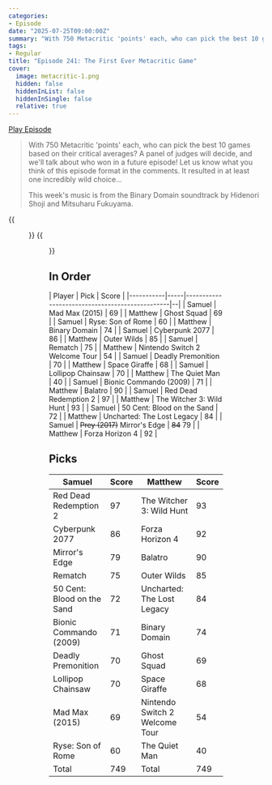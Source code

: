 ```yaml
---
categories:
- Episode
date: "2025-07-25T09:00:00Z"
summary: "With 750 Metacritic 'points' each, who can pick the best 10 games based on their critical averages?"
tags:
- Regular
title: "Episode 241: The First Ever Metacritic Game"
cover: 
  image: metacritic-1.png
  hidden: false
  hiddenInList: false
  hiddenInSingle: false
  relative: true
---
```


[Play Episode](https://www.patreon.com/posts/episode-241-ever-136507161)
> With 750 Metacritic 'points' each, who can pick the best 10 games based on their critical averages? A panel of judges will decide, and we'll talk about who won in a future episode! Let us know what you think of this episode format in the comments. It resulted in at least one incredibly wild choice...
>
> This week's music is from the Binary Domain soundtrack by Hidenori Shoji and Mitsuharu Fukuyama.

{{<figure 
  src="metacritic-2.png" 
  alt="Metacritic">}}
{{<figure 
  src="quiet-man.png" 
  alt="Quiet Man">}}

## In Order

| Player  | Pick                                  | Score |
|-----------|-----|------------------------------------------------|--|
| Samuel | Mad Max (2015) | 69 |
| Matthew | Ghost Squad  | 69 |
| Samuel | Ryse: Son of Rome | 60 |
| Matthew | Binary Domain | 74 |
| Samuel | Cyberpunk 2077 | 86 |
| Matthew | Outer Wilds  | 85 |
| Samuel | Rematch | 75 |
| Matthew | Nintendo Switch 2 Welcome Tour | 54 |
| Samuel | Deadly Premonition | 70 |
| Matthew | Space Giraffe  | 68 |
| Samuel | Lollipop Chainsaw | 70 |
| Matthew | The Quiet Man | 40 |
| Samuel | Bionic Commando (2009) | 71 |
| Matthew | Balatro | 90 |
| Samuel | Red Dead Redemption 2‍  | 97 |
| Matthew | The Witcher 3: Wild Hunt | 93 |
| Samuel | 50 Cent: Blood on the Sand | 72 |
| Matthew | Uncharted: The Lost Legacy | 84 |
| Samuel | ~~Prey (2017)~~ Mirror's Edge | ~~84~~ 79 |
| Matthew | Forza Horizon 4 | 92 |

## Picks

| Samuel | Score | Matthew | Score |
|------------------|---------|---|--|
| Red Dead Redemption 2‍ | 97  | The Witcher 3: Wild Hunt  | 93 |
| Cyberpunk 2077 | 86 | Forza Horizon 4 | 92 |
| Mirror's Edge  | 79 |  Balatro | 90 |
| Rematch | 75 | Outer Wilds | 85 |
| 50 Cent: Blood on the Sand  | 72 | Uncharted: The Lost Legacy | 84 |
| Bionic Commando (2009)  | 71 | Binary Domain | 74 |
| Deadly Premonition  | 70 | Ghost Squad  | 69 |
| Lollipop Chainsaw  | 70 | Space Giraffe | 68 |
| Mad Max (2015) | 69 | Nintendo Switch 2 Welcome Tour | 54 |
| Ryse: Son of Rome | 60 | The Quiet Man | 40 |
| Total | 749  | Total | 749 |